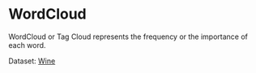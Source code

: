 # WordCloud

WordCloud or Tag Cloud represents the frequency or the importance of each word. 

Dataset: [Wine](https://www.winemag.com/?s=&drink_type=wine)
